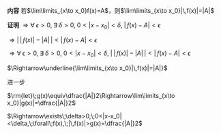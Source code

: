 **内容**
若$\lim\limits_{x\to x_0}f(x)=A$，则$\lim\limits_{x\to x_0}|\,f(x)|=|A|$

**证明**
$\Rightarrow\forall\;\epsilon>0,\;\exists\;\delta>0,\;0<|x-x_0|<\delta,\;|\,f(x)-A|<\epsilon$

$\Rightarrow\left|\,|\,f(x)|-|A|\,\right|<|\,f(x)-A|<\epsilon$

$\Rightarrow\forall\;\epsilon>0,\;\exists\;\delta>0,\;0<|x-x_0|<\delta,\;\left|\,|\,f(x)|-|A|\,\right|<|\,f(x)-A|<\epsilon$

$\Rightarrow\underline{\lim\limits_{x\to x_0}|\,f(x)|=|A|}$

进一步

$\rm{let}\;g(x)\equiv\dfrac{|A|}2\Rightarrow\lim\limits_{x\to x_0}|g(x)|=\dfrac{|A|}2$

$\Rightarrow\exists\;\delta>0,\;0<|x-x_0|<\delta,\;\forall\;f(x),\;|\,f(x)|>g(x)=\dfrac{|A|}2$
